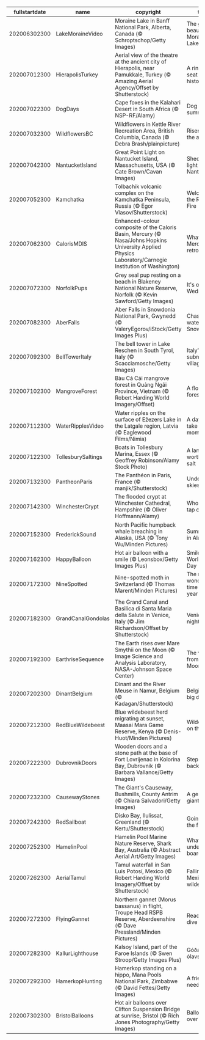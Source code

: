 |fullstartdate|name|copyright|title|image|
|--|--|--|--|--|
202006302300|LakeMoraineVideo|Moraine Lake in Banff National Park, Alberta, Canada (© Schroptschop/Getty Images)|The glacial beauty of Moraine Lake|![](/en-GB/2020/07/202006302300LakeMoraineVideo.jpg)|
202007012300|HierapolisTurkey|Aerial view of the theatre at the ancient city of Hierapolis, near Pamukkale, Turkey (© Amazing Aerial Agency/Offset by Shutterstock)|A ringside seat on history|![](/en-GB/2020/07/202007012300HierapolisTurkey.jpg)|
202007022300|DogDays|Cape foxes in the Kalahari Desert in South Africa (© NSP-RF/Alamy)|Dog days of summer|![](/en-GB/2020/07/202007022300DogDays.jpg)|
202007032300|WildflowersBC|Wildflowers in Kettle River Recreation Area, British Columbia, Canada (© Debra Brash/plainpicture)|Risen from the ashes|![](/en-GB/2020/07/202007032300WildflowersBC.jpg)|
202007042300|NantucketIsland|Great Point Light on Nantucket Island, Massachusetts, USA (© Cate Brown/Cavan Images)|Shedding light on Nantucket|![](/en-GB/2020/07/202007042300NantucketIsland.jpg)|
202007052300|Kamchatka|Tolbachik volcanic complex on the Kamchatka Peninsula, Russia (© Egor Vlasov/Shutterstock)|Welcome to the Ring of Fire|![](/en-GB/2020/07/202007052300Kamchatka.jpg)|
202007062300|CalorisMDIS|Enhanced-colour composite of the Caloris Basin, Mercury (© Nasa/Johns Hopkins University Applied Physics Laboratory/Carnegie Institution of Washington)|What’s Mercury retrograde?|![](/en-GB/2020/07/202007062300CalorisMDIS.jpg)|
202007072300|NorfolkPups|Grey seal pup resting on a beach in Blakeney National Nature Reserve, Norfolk (© Kevin Sawford/Getty Images)|It's only Wednesday|![](/en-GB/2020/07/202007072300NorfolkPups.jpg)|
202007082300|AberFalls|Aber Falls in Snowdonia National Park, Gwynedd (© ValeryEgorov/iStock/Getty Images Plus)|Chasing waterfalls in Snowdonia|![](/en-GB/2020/07/202007082300AberFalls.jpg)|
202007092300|BellTowerItaly|The bell tower in Lake Reschen in South Tyrol, Italy (© Scacciamosche/Getty Images)|Italy's submerged village|![](/en-GB/2020/07/202007092300BellTowerItaly.jpg)|
202007102300|MangroveForest|Bàu Cá Cái mangrove forest in Quảng Ngãi Province, Vietnam (© Robert Harding World Imagery/Offset)|A floating forest|![](/en-GB/2020/07/202007102300MangroveForest.jpg)|
202007112300|WaterRipplesVideo|Water ripples on the surface of Ežezers Lake in the Latgale region, Latvia (© Eaglewood Films/Nimia)|A day to take a moment|![](/en-GB/2020/07/202007112300WaterRipplesVideo.jpg)|
202007122300|TollesburySaltings|Boats in Tollesbury Marina, Essex (© Geoffrey Robinson/Alamy Stock Photo)|A landscape worth its salt|![](/en-GB/2020/07/202007122300TollesburySaltings.jpg)|
202007132300|PantheonParis|The Panthéon in Paris, France (© manjik/Shutterstock)|Under Paris skies|![](/en-GB/2020/07/202007132300PantheonParis.jpg)|
202007142300|WinchesterCrypt|The flooded crypt at Winchester Cathedral, Hampshire (© Oliver Hoffmann/Alamy)|Who left the tap on?|![](/en-GB/2020/07/202007142300WinchesterCrypt.jpg)|
202007152300|FrederickSound|North Pacific humpback whale breaching in Alaska, USA (© Tony Wu/Minden Pictures)|Summertime in Alaska|![](/en-GB/2020/07/202007152300FrederickSound.jpg)|
202007162300|HappyBalloon|Hot air balloon with a smile (© Leonsbox/Getty Images Plus)|Smile! It's World Emoji Day|![](/en-GB/2020/07/202007162300HappyBalloon.jpg)|
202007172300|NineSpotted|Nine-spotted moth in Switzerland (© Thomas Marent/Minden Pictures)|The moth wonderful time of the year|![](/en-GB/2020/07/202007172300NineSpotted.jpg)|
202007182300|GrandCanalGondolas|The Grand Canal and Basilica di Santa Maria della Salute in Venice, Italy (© Jim Richardson/Offset by Shutterstock)|Venice by night|![](/en-GB/2020/07/202007182300GrandCanalGondolas.jpg)|
202007192300|EarthriseSequence|The Earth rises over Mare Smythii on the Moon (© Image Science and Analysis Laboratory, NASA-Johnson Space Center)|The view from the Moon|![](/en-GB/2020/07/202007192300EarthriseSequence.jpg)|
202007202300|DinantBelgium|Dinant and the River Meuse in Namur, Belgium (© Kadagan/Shutterstock)|Belgium's big day|![](/en-GB/2020/07/202007202300DinantBelgium.jpg)|
202007212300|RedBlueWildebeest|Blue wildebeest herd migrating at sunset, Maasai Mara Game Reserve, Kenya (© Denis-Huot/Minden Pictures)|Wildebeest on the move|![](/en-GB/2020/07/202007212300RedBlueWildebeest.jpg)|
202007222300|DubrovnikDoors|Wooden doors and a stone path at the base of Fort Lovrijenac in Kolorina Bay, Dubrovnik (© Barbara Vallance/Getty Images)|Stepping back in time|![](/en-GB/2020/07/202007222300DubrovnikDoors.jpg)|
202007232300|CausewayStones|The Giant's Causeway, Bushmills, County Antrim (© Chiara Salvadori/Getty Images)|A geological giant|![](/en-GB/2020/07/202007232300CausewayStones.jpg)|
202007242300|RedSailboat|Disko Bay, Ilulissat, Greenland (© Kertu/Shutterstock)|Going with the floe|![](/en-GB/2020/07/202007242300RedSailboat.jpg)|
202007252300|HamelinPool|Hamelin Pool Marine Nature Reserve, Shark Bay, Australia (© Abstract Aerial Art/Getty Images)|What’s under the boardwalk?|![](/en-GB/2020/07/202007252300HamelinPool.jpg)|
202007262300|AerialTamul|Tamul waterfall in San Luis Potosí, Mexico (© Robert Harding World Imagery/Offset by Shutterstock)|Falling for Mexico’s wilderness|![](/en-GB/2020/07/202007262300AerialTamul.jpg)|
202007272300|FlyingGannet|Northern gannet (Morus bassanus) in flight, Troupe Head RSPB Reserve, Aberdeenshire (© Dave Pressland/Minden Pictures)|Ready to dive in|![](/en-GB/2020/07/202007272300FlyingGannet.jpg)|
202007282300|KallurLighthouse|Kalsoy Island, part of the Faroe Islands (© Swen Stroop/Getty Images Plus)|Góða ólavsøku!|![](/en-GB/2020/07/202007282300KallurLighthouse.jpg)|
202007292300|HamerkopHunting|Hamerkop standing on a hippo, Mana Pools National Park, Zimbabwe (© David Fettes/Getty Images)|A friend in need…|![](/en-GB/2020/07/202007292300HamerkopHunting.jpg)|
202007302300|BristolBalloons|Hot air balloons over Clifton Suspension Bridge at sunrise, Bristol (© Rich Jones Photography/Getty Images)|Balloons over Bristol|![](/en-GB/2020/07/202007302300BristolBalloons.jpg)|
